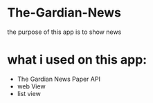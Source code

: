 # The-Gardian-News
the purpose of this app is to show news 
# what i used on this app:
* The Gardian News Paper API
* web View
* list view
